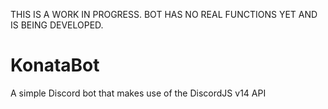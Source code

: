 THIS IS A WORK IN PROGRESS. BOT HAS NO REAL FUNCTIONS YET AND IS BEING DEVELOPED.
# KonataBot
A simple Discord bot that makes use of the DiscordJS v14 API
